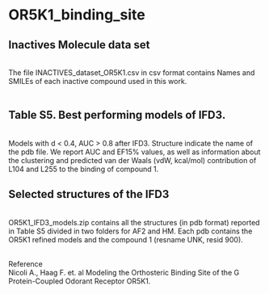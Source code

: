 # OR5K1_binding_site

## Inactives Molecule data set
<br/>
The file INACTIVES_dataset_OR5K1.csv in csv format contains Names and SMILEs of each inactive compound used in this work.<br/>
<br/>

## Table S5. Best performing models of IFD3.
<br/>
Models with d < 0.4, AUC > 0.8 after IFD3. Structure indicate the name of the pdb file. We report AUC and EF15% values, as well as information about the clustering and predicted van der Waals (vdW, kcal/mol) contribution of L104 and L255 to the binding of compound 1.
<br/>

## Selected structures of the IFD3
<br/>
OR5K1_IFD3_models.zip contains all the structures (in pdb format) reported in Table S5 divided in two folders for AF2 and HM. Each pdb contains the OR5K1 refined models and the compound 1 (resname UNK, resid 900).<br/>

<br/>


Reference
<br/>
Nicoli A., Haag F. et. al Modeling the Orthosteric Binding Site of the G Protein-Coupled Odorant Receptor OR5K1.
<br/>
